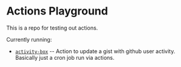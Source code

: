 # Actions Playground

This is a repo for testing out actions.

Currently running:

- [`activity-box`](https://github.com/JasonEtco/activity-box) -- Action to update a gist with github user activity. Basically just a cron job run via actions.
